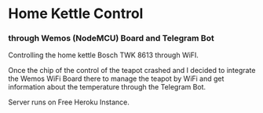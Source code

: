 # Home Kettle Control

### through Wemos (NodeMCU) Board and Telegram Bot

Controlling the home kettle Bosch TWK 8613 through WiFI.

Once the chip of the control of the teapot crashed and I decided to integrate the Wemos WiFi Board there to manage the teapot by WiFi and get information about the temperature through the Telegram Bot.

Server runs on Free Heroku Instance.
